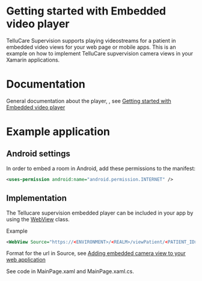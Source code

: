 # Getting started with Embedded video player

TelluCare Supervision supports playing videostreams for a patient in embedded video views for your web page or mobile apps. This is an example on how to implement TelluCare supvervision camera views in your Xamarin applications.

# Documentation

General documentation about the player, , see [Getting started with Embedded video player](https://telluiot.github.io/tellucloud/embedded/embeddedIndex.html)

# Example application

## Android settings

In order to embed a room in Android, add these permissions to the manifest:
```xml
<uses-permission android:name="android.permission.INTERNET" />
```

## Implementation

The Tellucare supervision embedded player can be included in your app by using the [WebView](https://docs.microsoft.com/en-us/dotnet/api/xamarin.forms.webview?view=xamarin-forms) class.

Example
```xml
<WebView Source="https://<ENVIRONMENT>/<REALM>/viewPatient/<PATIENT_ID>[#][token=<AUTHENTICATION_TOKEN>][<QUERRY_PARAMS>]"/>
```
	
Format for the url in Source, see [Adding embedded camera view to your web application](https://telluiot.github.io/tellucloud/embedded/embeddedVideoPlayer.html)

See code in MainPage.xaml and MainPage.xaml.cs.

